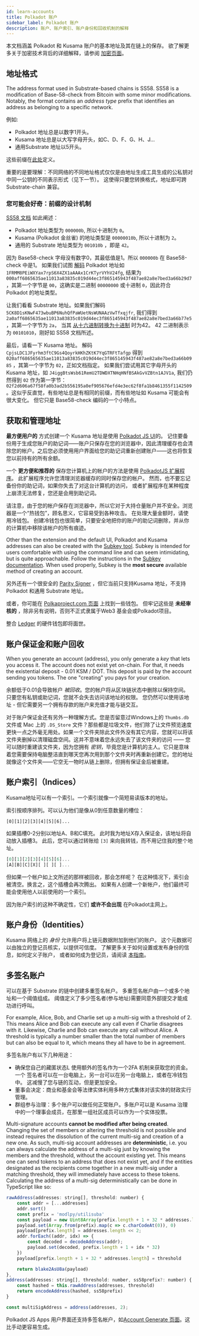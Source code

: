 ```yaml
---
id: learn-accounts
title: Polkadot 账户
sidebar_label: Polkadot 账户
description: 账户、账户索引、账户身份和回收机制的解释
---
```


本文档涵盖 Polkadot 和 Kusama 账户的基本地址及其在链上的保存。 欲了解更多关于加密技术背后的详细解释，请参阅 [加密页面](learn-cryptography)。

## 地址格式

The address format used in Substrate-based chains is SS58. SS58 is a modification of Base-58-check from Bitcoin with some minor modifications. Notably, the format contains an _address type_ prefix that identifies an address as belonging to a specific network.

例如:

- Polkadot 地址总是以数字1开头。
- Kusama 地址总是以大写字母开头，如C、D、F、G、H、J...
- 通用Substrate 地址以5开头。

这些前缀在[此处](https://github.com/paritytech/substrate/wiki/External-Address-Format-(SS58))定义。

重要的是要理解：不同网络的不同地址格式仅仅是由地址生成工具生成的公私钥对中同一公钥的不同表示形式（见下一节）。 这使得只要您转换格式，地址即可跨Substrate-chain 兼容。

### 您可能会好奇：前缀的设计机制

[SS58 文档](https://github.com/paritytech/substrate/wiki/External-Address-Format-(SS58)) 如此阐述：

- Polkadot 地址类型为 `000000b`, 所以十进制为 `0`。
- Kusama (Polkadot 金丝雀) 的地址类型是 `00000010b`, 所以十进制为 `2`。
- 通用的 Substrate 地址类型为 `001010b` ，即是 `42`。

因为 Base58-check 字母没有数字0，其最低值是1。所以 `000000b` 在 Base58-check 中是1。 如果我们试图 [解码](https://www.better-converter.com/Encoders-Decoders/Base58Check-to-Hexadecimal-Decoder) Polkadot 地址如 `1FRMM8PEiWXYax7rpS6X4ZX1aAAAx1CrKTyrVYhV24fg`, 结果为 `000aff6865635ae11013a83835c019d44ec3f865145943f487ae82a8e7bed3a66b29d7`，其第一个字节是 `00`，这确实是二进制 `00000000` 或十进制 `0`，因此符合 Polkadot 的地址类型。

让我们看看 Substrate 地址。如果我们解码 `5CK8D1sKNwF473wbuBP6NuhQfPaWUetNsWUNAAzVwTfxqjfr`, 我们得到 `2a0aff6865635ae11013a83835c019d44ec3f865145943f487ae82a8e7bed3a66b77e5`，其第一个字节为 `2a`， 当其 [从十六进制转换为十进制](https://www.rapidtables.com/convert/number/hex-to-decimal.html) 时为42。 42 二进制表示为 `00101010`，刚好如 SS58 文档所述。

最后，请看一下 Kusama 地址。 解码 `CpjsLDC1JFyrhm3ftC9Gs4QoyrkHKhZKtK7YqGTRFtTafgp` 得到 `020aff686565635ae11013a83835c019d44ec3f865145943f487ae82a8e7bed3a66b0985` ，其第一个字节为 `02`，正如文档指定。 如果我们尝试用其它字母开头的 Kusama 地址，如 `J4iggBtsWsb61RemU2TDWDXTNHqHNfBSAkGvVZBtn1AJV1a`, 我们仍然得到 `02` 作为第一字节： `02f2d606a67f58fa0b3ad2b556195a0ef905676efd4e3ec62f8fa1b8461355f1142509`。这似乎反直觉，有些地址总是有相同的前缀，而有些地址如 Kusama 可能会有很大变化。 但它只是 Base58-check 编码的一个小特点。

## 获取和管理地址

**最方便用户的** 方式创建一个 Kusama 地址是使用 [Polkadot JS UI](https://polkadot.js.org/apps/#/accounts)的。 记住要备份用于生成您账户的助记词——账户只保存在您的浏览器中，因此清理缓存也会清除您的帐户。之后您必须使用用户界面给您的助记词重新创建账户——这也将恢复您以前持有的所有余额。

一个 **更方便和推荐的** 保存您计算机上的帐户的方法是使用 [PolkadotJS 扩展程序](https://github.com/polkadot-js/extension)。 此扩展程序允许您清理浏览器缓存的同时保存您的帐户。 然而，也不要忘记备份你的助记词，如果你失去了对这台计算机的访问， 或者扩展程序在某种程度上崩溃无法修复，您还是会用到助记词。

请注意，由于您的帐户保存在浏览器中，所以它对于大持仓量账户并不安全。浏览器是一个“热钱包”，顾名思义，它容易受到各种攻击。 在处理大量金额时，请使用冷钱包。 创建冷钱包也很简单，只要安全地把你的账户的助记词删除，并从你的计算机中移除该帐户的所有痕迹。

Other than the extension and the default UI, Polkadot and Kusama addresses can also be created with the [Subkey tool](https://github.com/paritytech/substrate/tree/master/bin/utils/subkey). Subkey is intended for users comfortable with using the command line and can seem intimidating, but is quite approachable. Follow the instructions in the [Subkey documentation](https://substrate.dev/docs/en/knowledgebase/integrate/subkey). When used properly, Subkey is the **most secure** available method of creating an account.

另外还有一个很安全的 [Parity Signer](https://www.parity.io/signer/) ，但它当前只支持Kusama 地址，不支持 Polkadot 和通用 Substrate 地址。

或者，你可能在 [Polkaproject.com 页面](http://www.polkaproject.com/) 上找到一些钱包。 但牢记这些是 **未经审核的** ，除非另有说明，否则不正式隶属于Web3 基金会或Polkadot项目。

整合 [Ledger](https://ledger.com) 的硬件钱包即将面世。

## 账户保证金和账户回收

When you generate an account (address), you only generate a _key_ that lets you access it. The account does not exist yet on-chain. For that, it needs the existential deposit - 0.01 KSM / DOT. This deposit is paid by the account sending you tokens. The one "creating" you pays for your creation.

余额低于0.01会导致帐户 _被回收_。您的帐户将从区块链状态中删除以保持空间。 只要您有私钥或助记词，您就不会失去访问该地址的权限。 您仍然可以使用该地址 - 但它需要另一个拥有存款的账户来充值才能与链交互。

对于账户保证金还有另外一种理解方式。您是否留意过Windows上的 `Thumbs.db` 文件或 Mac 上的 `.DS_Store` 文件？那些都是垃圾文件，他们除了让文件预览速度更快一点之外毫无用处。如果一个文件夹除此文件外没有其它内容，您就可以将该文件夹删掉以清理磁盘空间。这并不意味着您永远失去了该文件夹的访问 —— 您可以随时重建该文件夹，因为您拥有 _密钥_，毕竟您是计算机的主人。它只是意味着您需要保持电脑整洁直到哪天您再次用到那个文件夹时再重新创建它。您的地址就像这个文件夹——它空无一物时从链上删除，但拥有保证金后被重建。

## 账户索引（Indices）

Kusama地址可以有一个索引。一个索引就像一个简短易读版本的地址。

索引按顺序排列。可以认为他们是像从0到任意数量的槽位：

`[0][1][2][3][4][5][6]...`

如果插槽0-2分别以地址A、B和C填充。 此时我为地址X存入保证金，该地址将自动放入插槽3。 此后，您可以通过转账给 `[3]` 来向我转钱，而不用记住我的整个地址。

```js
[0][1][2][3][4][5][6]...
[A][B][C][X][ ][ ][ ]...
```

但如果一个帐户如上文所述的那样被回收，那会怎样呢？ 在这种情况下，索引会被清空。换言之，这个插槽会再次腾出。 如果有人创建一个新帐户，他们最终可能会使用他人以前使用的一个索引。

因为账户索引的这种不确定性，它们 **或许不会出现** 在Polkadot主网上。

## 账户身份（Identities）

Kusama 网络上的 _身份_ 允许用户将上链元数据附加到他们的账户。 这个元数据可以由独立的登记员核实，以提供可信度。 了解更多关于如何设置或发布身份的信息，如何定义子账户， 或者如何成为登记员，请阅读 [本指南](learn-identity)。

## 多签名账户

可以在基于 Substrate 的链中创建多重签名帐户。 多重签名帐户由一个或多个地址和一个阈值组成。 阈值定义了多少签名者(参与地址)需要同意外部提交才能成功进行呼叫。

For example, Alice, Bob, and Charlie set up a multi-sig with a threshold of 2. This means Alice and Bob can execute any call even if Charlie disagrees with it. Likewise, Charlie and Bob can execute any call without Alice. A threshold is typically a number smaller than the total number of members but can also be equal to it, which means they all have to be in agreement.

多签名账户有以下几种用途：

- 确保您自己的藏匿状态L 使用额外的签名作为一个2FA 机制来获取您的资金。 一个 签名者可以在一台电脑上，另一台可以在另一台电脑上，或者在冷钱包中。 这减慢了您与链的互动，但是更加安全。
- 董事会决定：商业和基金会等法律实体利用多种方式集体对该实体的财政实行管理。
- 群组参与治理：多个账户可以做任何正常账户。多账户可以是 Kusama 治理中的一个理事会成员，在那里一组社区成员可以作为一个实体投票。

Multi-signature accounts **cannot be modified after being created**. Changing the set of members or altering the threshold is not possible and instead requires the dissolution of the current multi-sig and creation of a new one. As such, multi-sig account addresses are **deterministic**, i.e. you can always calculate the address of a multi-sig just by knowing the members and the threshold, without the account existing yet. This means one can send tokens to an address that does not exist yet, and if the entities designated as the recipients come together in a new multi-sig under a matching threshold, they will immediately have access to these tokens. Calculating the address of a multi-sig deterministically can be done in TypeScript like so:

```js
rawAddress(addresses: string[], threshold: number) {
    const addr = [...addresses]
    addr.sort()
    const prefix = 'modlpy/utilisuba'
    const payload = new Uint8Array(prefix.length + 1 + 32 * addresses.length + 2)
    payload.set(Array.from(prefix).map(c => c.charCodeAt(0)), 0)
    payload[prefix.length] = addresses.length << 2;
    addr.forEach((addr, idx) => {
        const decoded = decodeAddress(addr);
        payload.set(decoded, prefix.length + 1 + idx * 32)
    })
    payload[prefix.length + 1 + 32 * addresses.length] = threshold

    return blake2AsU8a(payload)
},
address(addresses: string[], threshold: number, ss58prefix?: number) {
    const hashed = this.rawAddress(addresses, threshold)
    return encodeAddress(hashed, ss58prefix)
}

const multiSigAddress = address(addresses, 2);
```

Polkadot JS Apps 用户界面还支持多签名帐户，如[Account Generate 页面](learn-account-generation#multi-signature-accounts)。这比手动更容易生成。
